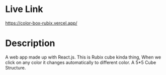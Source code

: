 # Live Link 

https://color-box-rubix.vercel.app/

# Description 

A web app made up with React.js. This is Rubix cube kinda thing, When we click on any color it changes automatically to different color. A 5*5 Cube Structure.